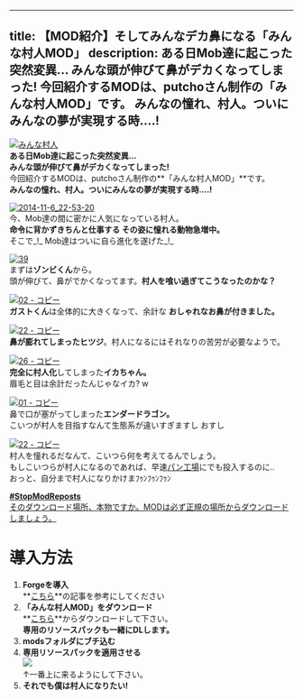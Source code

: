 
---
title: 【MOD紹介】そしてみんなデカ鼻になる「みんな村人MOD」
description: ある日Mob達に起こった突然変異…
 みんな頭が伸びて鼻がデカくなってしまった!
 今回紹介するMODは、putchoさん制作の「みんな村人MOD」です。
 みんなの憧れ、村人。ついにみんなの夢が実現する時….!
---

[![みんな村人](https://cdn-ak.f.st-hatena.com/images/fotolife/s/sasigume/20210208/20210208142653.png)](#6/9/690c1987.png "みんな村人")  
**ある日Mob達に起こった突然変異…  
みんな頭が伸びて鼻がデカくなってしまった!**  
今回紹介するMODは、putchoさん制作の**「みんな村人MOD」**です。  
**みんなの憧れ、村人。ついにみんなの夢が実現する時….!**

[![2014-11-6_22-53-20](https://cdn-ak.f.st-hatena.com/images/fotolife/s/sasigume/20210208/20210208142353.jpg)](#6/6/66179eae.jpg "2014-11-6_22-53-20")  
今、Mob達の間に密かに人気になっている村人。  
**命令に背かずきちんと仕事する その姿に憧れる動物急増中。**  
そこで_!_ Mob達はついに自ら進化を遂げた_!_

[![39](https://cdn-ak.f.st-hatena.com/images/fotolife/s/sasigume/20210208/20210208175510.png)](#f/3/f340ff08.png "39")  
まずは**ゾンビくん**から。  
頭が伸びて、鼻がでかくなってます。**村人を喰い過ぎてこうなったのかな？**

[![02 - コピー](https://cdn-ak.f.st-hatena.com/images/fotolife/s/sasigume/20210208/20210208130345.png)](#1/2/12b2434a.png "02 - コピー")  
**ガストくん**は全体的に大きくなって、余計な **おしゃれなお鼻が付きました。**

[![22 - コピー](https://cdn-ak.f.st-hatena.com/images/fotolife/s/sasigume/20210208/20210208135618.png)](#4/b/4bda86ff.png "22 - コピー")  
**鼻が膨れてしまったヒツジ**。村人になるにはそれなりの苦労が必要なようで。

[![26 - コピー](https://cdn-ak.f.st-hatena.com/images/fotolife/s/sasigume/20210208/20210208145751.png)](#8/3/8399716b.png "26 - コピー")  
**完全に村人化**してしまった**イカちゃん。**  
眉毛と目は余計だったんじゃなイカ? w

[![01 - コピー](https://cdn-ak.f.st-hatena.com/images/fotolife/s/sasigume/20210208/20210208160810.png)](#c/8/c8e4b6ef.png "01 - コピー")  
鼻で口が塞がってしまった**エンダードラゴン。**  
こいつが村人を目指すなんて生態系が違いすぎますし おすし

[![22 - コピー](https://cdn-ak.f.st-hatena.com/images/fotolife/s/sasigume/20210208/20210208125445.png)](#0/c/0c1d5c43.png "22 - コピー")  
村人を憧れるだなんて、こいつら何を考えてるんでしょう。  
もしこいつらが村人になるのであれば、早速[パン工場](/41436688/)にでも投入するのに..  
おっと、自分まで村人になりかけまﾌｩﾝﾌｩﾝﾌｩﾝ

[**#StopModReposts**  
そのダウンロード場所、本物ですか。MODは必ず正規の場所からダウンロードしましょう。](https://www.napoan.com/stop-mod-reposts/)

# 導入方法 

1.  **Forgeを導入**  
    **[こちら](/new-way-to-install-mod/)**の記事を参考にしてください
2.  **「みんな村人MOD」をダウンロード**  
    **[こちら](http://forum.minecraftuser.jp/viewtopic.php?f=13&t=1758&sid=8c42e3c8977482c526f87e90c5f61516&start=540#p201251)**からダウンロードして下さい。  
    **専用のリソースパックも一緒にDLします。**
3.  **modsフォルダにブチ込む** 
4.  **専用リソースパックを適用させる**  
    ![](https://cdn-ak.f.st-hatena.com/images/fotolife/s/sasigume/20210208/20210208192924.jpg)  
    ↑一番上に来るようにして下さい。
5.  **それでも僕は村人になりたい!**
